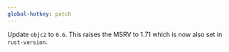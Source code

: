 ```yaml
---
global-hotkey: patch
---
```


Update `objc2` to `0.6`. This raises the MSRV to 1.71 which is now also set in `rust-version`.
